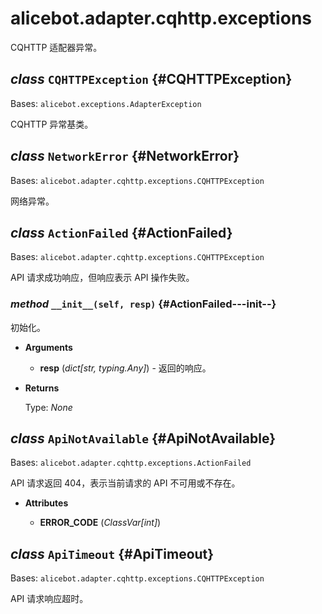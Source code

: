 # alicebot.adapter.cqhttp.exceptions

CQHTTP 适配器异常。

## _class_ `CQHTTPException` {#CQHTTPException}

Bases: `alicebot.exceptions.AdapterException`

CQHTTP 异常基类。

## _class_ `NetworkError` {#NetworkError}

Bases: `alicebot.adapter.cqhttp.exceptions.CQHTTPException`

网络异常。

## _class_ `ActionFailed` {#ActionFailed}

Bases: `alicebot.adapter.cqhttp.exceptions.CQHTTPException`

API 请求成功响应，但响应表示 API 操作失败。

### _method_ `__init__(self, resp)` {#ActionFailed---init--}

初始化。

- **Arguments**

  - **resp** (_dict\[str, typing.Any\]_) - 返回的响应。

- **Returns**

  Type: _None_

## _class_ `ApiNotAvailable` {#ApiNotAvailable}

Bases: `alicebot.adapter.cqhttp.exceptions.ActionFailed`

API 请求返回 404，表示当前请求的 API 不可用或不存在。

- **Attributes**

  - **ERROR\_CODE** (_ClassVar\[int\]_)

## _class_ `ApiTimeout` {#ApiTimeout}

Bases: `alicebot.adapter.cqhttp.exceptions.CQHTTPException`

API 请求响应超时。
